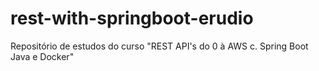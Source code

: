 # rest-with-springboot-erudio
Repositório de estudos do curso "REST API's do 0 à AWS c. Spring Boot Java e Docker"
